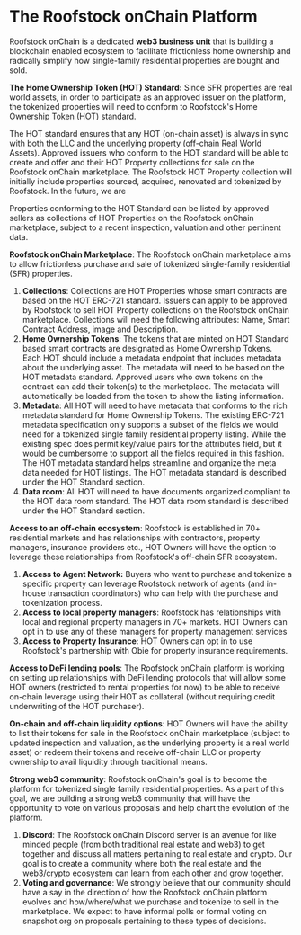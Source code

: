 # The Roofstock onChain Platform

Roofstock onChain is a dedicated **web3 business unit** that is building a blockchain enabled ecosystem to facilitate frictionless home ownership and radically simplify how single-family residential properties are bought and sold.&#x20;

**The Home Ownership Token (HOT) Standard:** Since SFR properties are real world assets, in order to participate as an approved issuer on the platform, the tokenized properties will need to conform to Roofstock's Home Ownership Token (HOT) standard.&#x20;

The HOT standard ensures that any HOT (on-chain asset) is always in sync with both the LLC and the underlying property (off-chain Real World Assets). Approved issuers who conform to the HOT standard will be able to create and offer and their HOT Property collections for sale on the Roofstock onChain marketplace. The Roofstock HOT Property collection will initially include properties sourced, acquired, renovated and tokenized by Roofstock. In the future, we are&#x20;

Properties conforming to the HOT Standard can be listed by approved sellers as collections of HOT Properties on the Roofstock onChain marketplace, subject to a recent inspection, valuation and other pertinent data.

**Roofstock onChain Marketplace**: The Roofstock onChain marketplace aims to allow frictionless purchase and sale of tokenized single-family residential (SFR) properties.&#x20;

1. **Collections**: Collections are HOT Properties whose smart contracts are based on the HOT ERC-721 standard. Issuers can apply to be approved by Roofstock to sell HOT Property collections on the Roofstock onChain marketplace. Collections will need the following attributes: Name, Smart Contract Address, image and Description.
2. **Home Ownership Tokens**: The tokens that are minted on HOT Standard based smart contracts are designated as Home Ownership Tokens. Each HOT should include a metadata endpoint that includes metadata about the underlying asset. The metadata will need to be based on the HOT metadata standard. Approved users who own tokens on the contract can add their token(s) to the marketplace. The metadata will automatically be loaded from the token to show the listing information.
3. **Metadata**: All HOT will need to have metadata that conforms to the rich metadata standard for Home Ownership Tokens. The existing ERC-721 metadata specification only supports a subset of the fields we would need for a tokenized single family residential property listing. While the  existing spec does permit key/value pairs for the attributes field, but it would be cumbersome to support all the fields required in this fashion. The HOT metadata standard helps streamline and organize the meta data needed for HOT listings. The HOT metadata standard is described under the HOT Standard section.
4. **Data room**: All HOT will need to have documents organized compliant to the HOT data room standard. The HOT data room standard is described under the HOT Standard section.

**Access to an off-chain ecosystem**: Roofstock is established in 70+ residential markets and has relationships with contractors, property managers, insurance providers etc., HOT Owners will have the option to leverage these relationships from Roofstock's off-chain SFR ecosystem.&#x20;

1. **Access to Agent Network:** Buyers who want to purchase and tokenize a specific property can leverage Roofstock network of agents (and in-house transaction coordinators) who can help with the purchase and tokenization process.
2. **Access to local property managers**: Roofstock has relationships with local and regional property managers in 70+ markets. HOT Owners can opt in to use any of these managers for property management services
3. **Access to Property Insurance**: HOT Owners can opt in to use Roofstock's partnership with Obie for property insurance requirements.

**Access to DeFi lending pools**: The Roofstock onChain platform is working on setting up relationships with DeFi lending protocols that will allow some HOT owners (restricted to rental properties for now) to be able to receive on-chain leverage using their HOT as collateral (without requiring credit underwriting of the HOT purchaser).&#x20;

**On-chain and off-chain liquidity options**: HOT Owners will have the ability to list their tokens for sale in the Roofstock onChain marketplace (subject to updated inspection and valuation, as the underlying property is a real world asset) or redeem their tokens and receive off-chain LLC or property ownership to avail liquidity through traditional means.

**Strong web3 community**: Roofstock onChain's goal is to become the platform for tokenized single family residential properties. As a part of this goal, we are building a strong web3 community that will have the opportunity to vote on various proposals and help chart the evolution of the platform.

1. **Discord**: The Roofstock onChain Discord server is an avenue for like minded people (from both traditional real estate and web3) to get together and discuss all matters pertaining to real estate and crypto. Our goal is to create a community where both the real estate and the web3/crypto ecosystem can learn from each other and grow together.
2. **Voting and governance**: We strongly believe that our community should have a say in the direction of how the Roofstock onChain platform evolves and how/where/what we purchase and tokenize to sell in the marketplace. We expect to have informal polls or formal voting on snapshot.org on proposals pertaining to these types of decisions.&#x20;
